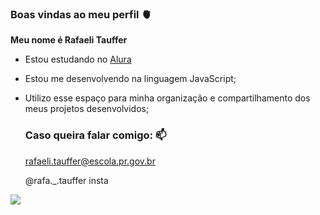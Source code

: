 ### Boas vindas ao meu perfil 🫀

**Meu nome é Rafaeli Tauffer**

- Estou estudando no [Alura](https://www.alura.com.br)
- Estou me desenvolvendo na linguagem JavaScript;
- Utilizo esse espaço para minha organização e compartilhamento dos meus projetos desenvolvidos;

  ### Caso queira falar comigo: 📫

  rafaeli.tauffer@escola.pr.gov.br

  @rafa._.tauffer insta
  
 ![](https://media.tenor.com/kHcmsxlKHEAAAAAC/rock-one-eyebrow-raised-rock-staring.gif) 
  
